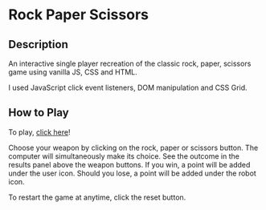 # Rock Paper Scissors

Description
-----------
An interactive single player recreation of the classic rock, paper, scissors game using vanilla JS, CSS and HTML.

I used JavaScript click event listeners, DOM manipulation and CSS Grid.

How to Play
----------
To play, <a href="https://kabuk1.github.io/rock-paper-scissors/">click here</a>! 

Choose your weapon by clicking on the rock, paper or scissors button. The computer will simultaneously make its choice. See the outcome in the results panel above the weapon buttons. If you win, a point will be added under the user icon. Should you lose, a point will be added under the robot icon. 

To restart the game at anytime, click the reset button.

